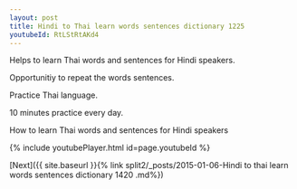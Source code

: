 ```yaml
---
layout: post
title: Hindi to Thai learn words sentences dictionary 1225 
youtubeId: RtLStRtAKd4
---
```

 
 
Helps to learn Thai words and sentences for Hindi speakers.

Opportunitiy to repeat the words sentences. 

Practice Thai language. 
 
10 minutes practice every day. 
 
How to learn Thai words and sentences for Hindi speakers 
 
{% include youtubePlayer.html id=page.youtubeId %}
 
 
[Next]({{ site.baseurl }}{% link  split2/_posts/2015-01-06-Hindi to thai learn words sentences dictionary 1420 .md%})
 
